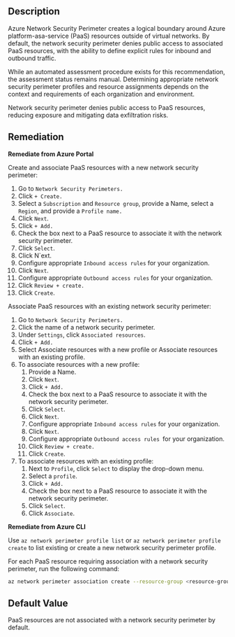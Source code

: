 ## Description

Azure Network Security Perimeter creates a logical boundary around Azure platform-asa-service (PaaS) resources outside of virtual networks. By default, the network security perimeter denies public access to associated PaaS resources, with the ability to define explicit rules for inbound and outbound traffic.

While an automated assessment procedure exists for this recommendation, the assessment status remains manual. Determining appropriate network security perimeter profiles and resource assignments depends on the context and requirements of each organization and environment.

Network security perimeter denies public access to PaaS resources, reducing exposure and mitigating data exfiltration risks.

## Remediation

**Remediate from Azure Portal**

Create and associate PaaS resources with a new network security perimeter:

1. Go to `Network Security Perimeters.`
2. Click `+ Create.`
3. Select a `Subscription` and `Resource group`, provide a Name, select a `Region`, and provide a `Profile name.`
4. Click `Next`.
5. Click `+ Add.`
6. Check the box next to a PaaS resource to associate it with the network security
perimeter.
7. Click `Select`.
8. Click N`ext.
9. Configure appropriate `Inbound access rules` for your organization.
10. Click `Next`.
11. Configure appropriate `Outbound access rules` for your organization.
12. Click `Review + create.`
13. Click `Create`.

Associate PaaS resources with an existing network security perimeter:

1. Go to `Network Security Perimeters.`
2. Click the name of a network security perimeter.
3. Under `Settings`, click `Associated resources`.
4. Click `+ Add.`
5. Select Associate resources with a new profile or Associate resources
with an existing profile.
6. To associate resources with a new profile:
      1. Provide a Name.
      2. Click `Next`.
      3. Click `+ Add.`
      4. Check the box next to a PaaS resource to associate it with the network security perimeter.
      5. Click `Select`.
      6. Click `Next`.
      7. Configure appropriate `Inbound access rules` for your organization.
      8. Click `Next`.
      9. Configure appropriate `Outbound access rules `for your organization.
      10. Click `Review + create.`
      11. Click `Create`.
7. To associate resources with an existing profile:
      1. Next to `Profile`, click `Select` to display the drop-down menu.
      2. Select a `profile`.
      3. Click `+ Add.`
      4. Check the box next to a PaaS resource to associate it with the network security perimeter.
      5. Click `Select`.
      6. Click `Associate`.

**Remediate from Azure CLI**

Use `az network perimeter profile list` or `az network perimeter profile create` to list existing or create a new network security perimeter profile.

For each PaaS resource requiring association with a network security perimeter, run the following command:

```bash
az network perimeter association create --resource-group <resource-group> --perimeter-name <network-security-perimeter> --association-name <association> --private-link-resource "{id:<paas-resource-id>}" --profile "{<profile-id>}"
```

## Default Value

PaaS resources are not associated with a network security perimeter by default.